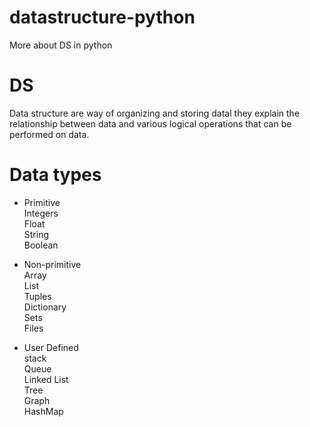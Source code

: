 # datastructure-python
More about DS in python 

# DS

Data structure are way of organizing and storing datal they explain the relationship between data and various logical operations that can be performed on data.

# Data types

- Primitive  
Integers  
Float  
String  
Boolean  

- Non-primitive  
Array  
List  
Tuples  
Dictionary  
Sets  
Files  

- User Defined  
stack  
Queue  
Linked List  
Tree  
Graph  
HashMap  

